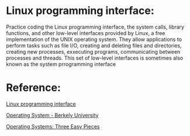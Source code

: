 # Linux programming interface:

Practice coding the Linux programming interface, the system calls, library functions, and other low-level interfaces
provided by Linux, a free implementation of the UNIX operating system. They allow applications to perform tasks such 
as file I/O, creating and deleting files and directories, creating new processes, exxecuting programs, communicating between
processes and threads. This set of low-level interfaces is sometimes also known as the system prrogramming interface


# Reference:

[Linux programming interface](https://www.amazon.com/Linux-Programming-Interface-System-Handbook/dp/1593272200/ref=sr_1_1?ie=UTF8&s=books&qid=1297870334&sr=8-1)

[Operating System - Berkely University](https://cs162.eecs.berkeley.edu/)

[Operating Systems: Three Easy Pieces](http://pages.cs.wisc.edu/~remzi/OSTEP/)
